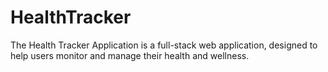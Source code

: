 # HealthTracker
The Health Tracker Application is a full-stack web application, designed to help users monitor and manage their health and wellness.
